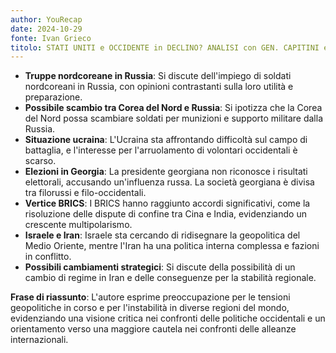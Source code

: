 ```yaml
---
author: YouRecap
date: 2024-10-29
fonte: Ivan Grieco
titolo: STATI UNITI e OCCIDENTE in DECLINO? ANALISI con GEN. CAPITINI e A. MADDALUNO
---
```


- **Truppe nordcoreane in Russia**: Si discute dell'impiego di soldati nordcoreani in Russia, con opinioni contrastanti sulla loro utilità e preparazione.
- **Possibile scambio tra Corea del Nord e Russia**: Si ipotizza che la Corea del Nord possa scambiare soldati per munizioni e supporto militare dalla Russia.
- **Situazione ucraina**: L'Ucraina sta affrontando difficoltà sul campo di battaglia, e l'interesse per l'arruolamento di volontari occidentali è scarso.
- **Elezioni in Georgia**: La presidente georgiana non riconosce i risultati elettorali, accusando un'influenza russa. La società georgiana è divisa tra filorussi e filo-occidentali.
- **Vertice BRICS**: I BRICS hanno raggiunto accordi significativi, come la risoluzione delle dispute di confine tra Cina e India, evidenziando un crescente multipolarismo.
- **Israele e Iran**: Israele sta cercando di ridisegnare la geopolitica del Medio Oriente, mentre l'Iran ha una politica interna complessa e fazioni in conflitto.
- **Possibili cambiamenti strategici**: Si discute della possibilità di un cambio di regime in Iran e delle conseguenze per la stabilità regionale.

**Frase di riassunto**: L'autore esprime preoccupazione per le tensioni geopolitiche in corso e per l'instabilità in diverse regioni del mondo, evidenziando una visione critica nei confronti delle politiche occidentali e un orientamento verso una maggiore cautela nei confronti delle alleanze internazionali.
